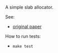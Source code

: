 A simple slab allocator.

See:
- [original paper](https://www.usenix.org/legacy/publications/library/proceedings/bos94/full_papers/bonwick.a)

How to run tests:
- `make test`
